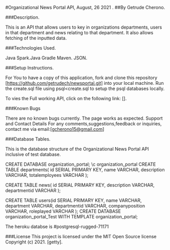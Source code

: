 #Organizational News Portal API, August, 26 2021 .
##By Getrude Cherono.

###Description.

This is an API that allows users to key in organizations departments, users in that department and news relating to that department.
It also allows fetching of the inputted data.

###Technologies Used.

Java Spark.Java Gradle Maven.
JSON.

###Setup Instructions.

For You to have a copy of this application, fork and clone this repository [https://github.com/getrudech/newsportal.git] into your local machine.
Run the create.sql file using psql<create.sql to setup the psql databases locally.

To vies the Full working API, click on the following link: [].

###Known Bugs

There are no known bugs currently. The page works as expected. 
Support and Contact Details For any comments,suggestions,feedback or inquiries, contact me via email:[gcherono15@gmail.com]

###Database Tables.

This is the database structure of the Organizational News Portal API inclusive of test database.

CREATE DATABASE organization_portal;
 \c organization_portal
CREATE TABLE departments(
    id SERIAL PRIMARY KEY,
    name VARCHAR,
    description VARCHAR,
    totalemployees VARCHAR
);

CREATE TABLE news(
    id SERIAL PRIMARY KEY,
    description VARCHAR,
    departmentid VARCHAR
);

CREATE TABLE users(id SERIAL PRIMARY KEY,
    name VARCHAR,
    department VARCHAR,
    departmentid VARCHAR,
    companyposition VARCHAR,
    roleplayed VARCHAR
);
CREATE DATABASE organization_portal_Test WITH TEMPLATE organization_portal;

The heroku databse is #postgresql-rugged-71171
 
###License 
This project is licensed under the MIT Open Source license Copyright (c) 2021. [getty].
